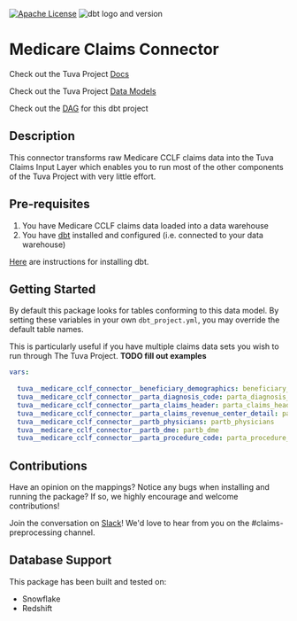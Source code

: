 [![Apache License](https://img.shields.io/badge/License-Apache%202.0-blue.svg)](https://opensource.org/licenses/Apache-2.0) ![dbt logo and version](https://img.shields.io/static/v1?logo=dbt&label=dbt-version&message=1.x&color=orange)

# Medicare Claims Connector

Check out the Tuva Project [Docs](http://thetuvaproject.com/)

Check out the Tuva Project [Data Models](https://docs.google.com/spreadsheets/d/1NuMEhcx6D6MSyZEQ6yk0LWU0HLvaeVma8S-5zhOnbcE/edit?usp=sharing)

Check out the [DAG](https://tuva-health.github.io/medicare_cclf_connector/#!/overview?g_v=1) for this dbt project

## Description
This connector transforms raw Medicare CCLF claims data into the Tuva Claims Input Layer which enables you to run most of the other components of the Tuva Project with very little effort.

## Pre-requisites
1. You have Medicare CCLF claims data loaded into a data warehouse
2. You have [dbt](https://www.getdbt.com/) installed and configured (i.e. connected to your data warehouse)

[Here](https://docs.getdbt.com/dbt-cli/installation) are instructions for installing dbt.

## Getting Started

By default this package looks for tables conforming to this data model.
By setting these variables in your own `dbt_project.yml`, you may override the default table names.

This is particularly useful if you have multiple claims data sets you wish to run through The Tuva Project.
**TODO fill out examples**

```yaml
vars:
   
  tuva__medicare_cclf_connector__beneficiary_demographics: beneficiary_demographics
  tuva__medicare_cclf_connector__parta_diagnosis_code: parta_diagnosis_code
  tuva__medicare_cclf_connector__parta_claims_header: parta_claims_header
  tuva__medicare_cclf_connector__parta_claims_revenue_center_detail: parta_claims_revenue_center_detail
  tuva__medicare_cclf_connector__partb_physicians: partb_physicians
  tuva__medicare_cclf_connector__partb_dme: partb_dme
  tuva__medicare_cclf_connector__parta_procedure_code: parta_procedure_code
```

## Contributions
Have an opinion on the mappings? Notice any bugs when installing and running the package? 
If so, we highly encourage and welcome contributions! 

Join the conversation on [Slack](https://tuvahealth.slack.com/ssb/redirect#/shared-invite/email)!  We'd love to hear from you on the #claims-preprocessing channel.

## Database Support
This package has been built and tested on:
- Snowflake
- Redshift
